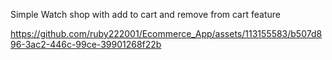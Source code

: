 Simple Watch shop with add to cart and remove from cart feature





https://github.com/ruby222001/Ecommerce_App/assets/113155583/b507d896-3ac2-446c-99ce-39901268f22b




